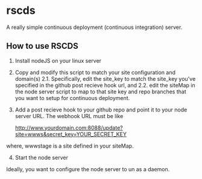 rscds
=====

A really simple continuous deployment (continuous integration) server. 

How to use RSCDS
----------------

1. Install nodeJS on your linux server
2. Copy and modify this script to match your site configuration and domain(s)
2.1. Specifically, edit the site_key to match the site_key you've specified in the github post recieve hook url, and
2.2. edit the siteMap in the node server script to map to that site key and repo branches that you want to setup for continuous deployment.
3. Add a post recieve hook to your github repo and point it to your node server URL. The webhook URL must be like

    http://www.yourdomain.com:8088/update?site=wwws&secret_key=YOUR_SECRET_KEY
    
where, wwwstage is a site defined in your siteMap.

4. Start the node server

Ideally, you want to configure the node server to un as a daemon.
